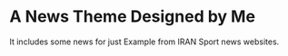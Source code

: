 # A News Theme Designed by Me
It includes some news for just Example from IRAN Sport news websites.

